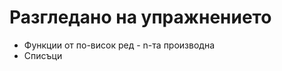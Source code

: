 Разгледано на упражнението
==========================
 * Функции от по-висок ред - n-та производна
 * Списъци
